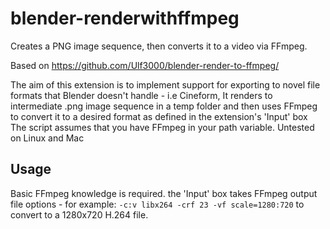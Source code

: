 # blender-renderwithffmpeg
Creates a PNG image sequence, then converts it to a video via FFmpeg.

Based on https://github.com/Ulf3000/blender-render-to-ffmpeg/

The aim of this extension is to implement support for exporting to novel file formats that Blender doesn't handle - i.e Cineform,
It renders to intermediate .png image sequence in a temp folder and then uses FFmpeg to convert it to a desired format as defined in the extension's 'Input' box
The script assumes that you have FFmpeg in your path variable. Untested on Linux and Mac

## Usage
Basic FFmpeg knowledge is required. the 'Input' box takes FFmpeg output file options - for example:
`-c:v libx264 -crf 23 -vf scale=1280:720` to convert to a 1280x720 H.264 file.
